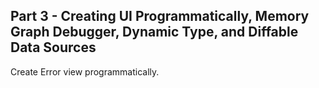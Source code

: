 
## Part 3 - Creating UI Programmatically, Memory Graph Debugger, Dynamic Type, and Diffable Data Sources


Create Error view programmatically.

